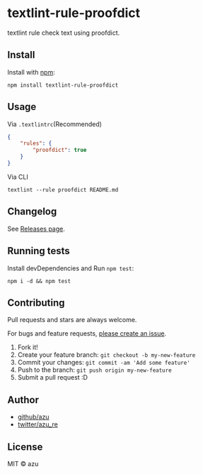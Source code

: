 # textlint-rule-proofdict

textlint rule check text using proofdict.

## Install

Install with [npm](https://www.npmjs.com/):

    npm install textlint-rule-proofdict

## Usage

Via `.textlintrc`(Recommended)

```json
{
    "rules": {
        "proofdict": true
    }
}
```

Via CLI

```
textlint --rule proofdict README.md
```


## Changelog

See [Releases page](https://github.com/proofdict/textlint-rule-proofdict/releases).

## Running tests

Install devDependencies and Run `npm test`:

    npm i -d && npm test

## Contributing

Pull requests and stars are always welcome.

For bugs and feature requests, [please create an issue](https://github.com/proofdict/textlint-rule-proofdict/issues).

1. Fork it!
2. Create your feature branch: `git checkout -b my-new-feature`
3. Commit your changes: `git commit -am 'Add some feature'`
4. Push to the branch: `git push origin my-new-feature`
5. Submit a pull request :D

## Author

- [github/azu](https://github.com/azu)
- [twitter/azu_re](https://twitter.com/azu_re)

## License

MIT © azu
